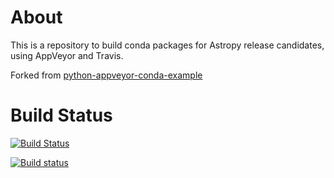 About
=====

This is a repository to build conda packages for Astropy release candidates, using AppVeyor and Travis.

Forked from [python-appveyor-conda-example](https://github.com/rmcgibbo/python-appveyor-conda-example)

Build Status
============

[![Build Status](https://travis-ci.org/astrofrog/astropy-conda-package-builder.svg?branch=master)](https://travis-ci.org/glue-viz/conda-package-builder)

[![Build status](https://ci.appveyor.com/api/projects/status/vay8s5mqlsotgp8l/branch/master?svg=true)](https://ci.appveyor.com/project/astrofrog/conda-package-builder/branch/master)
